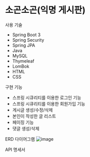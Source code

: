 # 소곤소곤(익명 게시판)

사용 기술
- Spring Boot 3
- Spring Security
- Spring JPA
- Java
- MySQL
- Thymeleaf
- LomBok
- HTML
- CSS
  
구현 기능
- 스프링 시큐리티를 이용한 로그인 기능
- 스프링 시큐리티를 이용한 회원가입 기능
- 게시글 생성/수정/삭제
- 본인이 작성한 글 리스트
- 페이징 기능
- 댓글 생성/삭제

ERD 다이어그램
![image](https://github.com/user-attachments/assets/7fa0b704-c88c-48ad-ad7c-7c1d5505207a)

API 명세서




